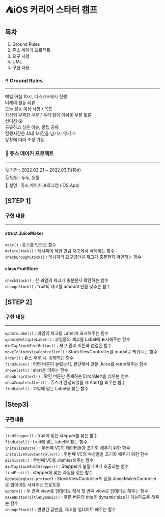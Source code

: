 
# ⛺️iOS 커리어 스타터 캠프

## 목차
1. Ground Rules
2. 쥬스 메이커 프로젝트
3. 요구 사항
4. UML
5. 구현 내용

### ‼️ Ground Rules
---
매일 아침 10시, 디스코드에서 진행  
어제의 활동 리뷰  
오늘 활동 예정 사항 / 목표  
자신의 부족한 부분 / 우리 팀이 아쉬운 부분 토론  
컨디션 😰  
공유하고 싶은 이슈, 꿀팁 공유  
진행시간은 최대 1시간을 넘기지 않기 ⏱  
상황에 따라 조정 가능  

### 🧋 쥬스 메이커 프로젝트
---
🗓 기간 : 2022.02.21 ~ 2022.03.11(18d)  
🗓 팀원 : 두두, 원툴  
📝 설명 : 쥬스 메이커 프로그램 (iOS App)  

## [STEP 1]

### 구현 내용
---
#### struct JuiceMaker
`make()` : 쥬스를 만드는 함수    
`deleteStock()` : 레시피에 적힌 만큼 재고에서 삭제하는 함수  
`checkEnoughStock()` : 레시피의 요구량만큼 재고가 충분한지 확인하는 함수  
#### class FruitStore
`checkStock()` : 한 과일의 재고가 충분한지 확인하는 함수    
`changeStock()` : fruit의 재고를 amount 만큼 낮추는 함수    


## [STEP 2]

### 구현 내용
---
`updateLabel()` : 과일의 재고를 Label에 표시해주는 함수    
`updateMultipleLabel()` : 과일들의 재고를 Label에 표시해주는 함수  
`didTapStockEditButton()` : 재고 관리 버튼과 연결된 함수  
`moveToStockViewController()` : StockViewController를 modal로 띄워주는 함수    
`order()` : 쥬스 주문 시, 실행되는 함수    
`findJuice()` : 어떤 버튼이 눌렸는지, 판단해서 만들 Juice를 retun해주는 함수       
`showAlert()` : alert을 띄우는 함수  
`showErrorAlert()` : 확인 버튼만 존재하는 ErrorAlert을 띄우는 함수    
`showCompleteAlert()` : 쥬스가 완성되었을 때 Alert을 띄우는 함수  
`findLabel()` : 과일에 맞는 Label을 찾는 함수  

## [Step3]

### 구현내용
---
`findStepper()` : fruit에 맞는 stepper를 찾는 함수  
`findLabel()` : fruit에 맞는 label을 찾는 함수  
`initalizeData()` : 두번째 VC의 데이터들을 초기화 해주기 위한 함수  
`initalizeViewController()` : 두번째 VC의 속성들을 초기화 해주기 위한 함수  
`dismissVC()` : 두번째 VC를 dismiss해주는 함수  
`didTapStockEditStepper()` : Stepper가 눌릴때마다 호출되는 함수  
`findFruit()` : stepper에 맞는 과일을 찾는 함수  
`UpdateDeglate protocol` : StockViewController의 값을 JuiceMakerController로 업데이트 시켜주는 프로토콜  
`update()` : 두 번째 view를 업데이트 해서 첫 번째 view로 업데이트 해주는 함수  
`makeButtonTiltleDynamic()` : 주문 버튼의 title을 dynamic size가 가능하도록 해주는 함수  
`changeStock()` : 변경된 값만큼, 재고를 업데이트 해주는 함수  
